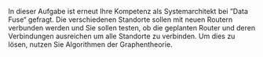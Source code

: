 In dieser Aufgabe ist erneut Ihre Kompetenz als Systemarchitekt bei ”Data Fuse“ gefragt. Die verschiedenen Standorte sollen mit neuen Routern verbunden werden und Sie sollen testen, ob die geplanten Router und deren Verbindungen ausreichen um alle Standorte zu verbinden. Um dies zu lösen, nutzen Sie Algorithmen der Graphentheorie.
